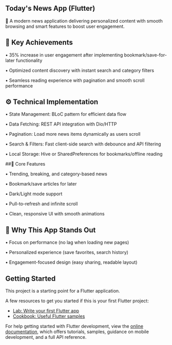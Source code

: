 ## Today's News App (Flutter)

📰 A modern news application delivering personalized content with smooth browsing and smart features to boost user engagement.

## 🚀 Key Achievements

• 35% increase in user engagement after implementing bookmark/save-for-later functionality

• Optimized content discovery with instant search and category filters

• Seamless reading experience with pagination and smooth scroll performance

## ⚙️ Technical Implementation

• State Management: BLoC pattern for efficient data flow

• Data Fetching: REST API integration with Dio/HTTP

• Pagination: Load more news items dynamically as users scroll

• Search & Filters: Fast client-side search with debounce and API filtering

• Local Storage: Hive or SharedPreferences for bookmarks/offline reading

##📱 Core Features

• Trending, breaking, and category-based news

• Bookmark/save articles for later

• Dark/Light mode support

• Pull-to-refresh and infinite scroll

• Clean, responsive UI with smooth animations

## 🌟 Why This App Stands Out

• Focus on performance (no lag when loading new pages)

• Personalized experience (save favorites, search history)

• Engagement-focused design (easy sharing, readable layout)


## Getting Started

This project is a starting point for a Flutter application.

A few resources to get you started if this is your first Flutter project:

- [Lab: Write your first Flutter app](https://docs.flutter.dev/get-started/codelab)
- [Cookbook: Useful Flutter samples](https://docs.flutter.dev/cookbook)

For help getting started with Flutter development, view the
[online documentation](https://docs.flutter.dev/), which offers tutorials,
samples, guidance on mobile development, and a full API reference.

